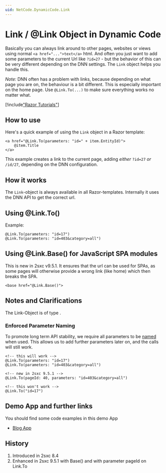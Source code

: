 ```yaml
---
uid: NetCode.DynamicCode.Link
---
```


# Link / @Link Object in Dynamic Code

Basically you can always link around to other pages, websites or views using normal `<a href="...">text</a>` html. And often you just want to add some parameters to the current Url like `?id=27` - but the behavior of this can be very different depending on the DNN settings. The `Link` object helps you handle this. 

_Note:_ DNN often has a problem with links, because depending on what page you are on, the behaviour is a bit different. This is especially important on the home page. Use `@Link.To(...)` to make sure everything works no matter what. 


[!include["Razor Tutorials"](../../shared/tutorials/razor.md)]


## How to use

Here's a quick example of using the `Link` object in a Razor template: 

```razor
<a href="@Link.To(parameters: "id=" + item.EntityId)">
    @item.Title 
</a>
```

This example creates a link to the current page, adding _either_ `?id=27` _or_ `/id/27`, depending on the DNN configuration. 

## How it works
The `Link`-object is always available in all Razor-templates. Internally it uses the DNN API to get the correct url. 

## Using @Link.To()
Example:

```Razor
@Link.To(parameters: "id=17")
@Link.To(parameters: "id=403&category=all")

```

## Using @Link.Base() for JavaScript SPA modules
This is new in 2sxc v9.5.1. It ensures that the url can be used for SPAs, as some pages will otherwise provide a wrong link (like home) which then breaks the SPA.

```razor
<base href="@Link.Base()">
```

## Notes and Clarifications

The Link-Object is of type [](xref:ToSic.Sxc.Web.ILinkHelper).

### Enforced Parameter Naming

To promote long term API stability, we require all parameters to be [named](xref:NetCode.Conventions.NamedParameters) when used. This allows us to add further parameters later on, and the calls will still work.

```razor
<!-- this will work -->
@Link.To(parameters: "id=17")
@Link.To(parameters: "id=403&category=all")

<!-- new in 2sxc 9.5.1 -->
@Link.To(pageId: 40, parameters: "id=403&category=all")

<!-- this won't work -->
@Link.To("id=17")
```

## Demo App and further links

You should find some code examples in this demo App
* [Blog App](xref:App.Blog)

## History

1. Introduced in 2sxc 8.4
2. Enhanced in 2sxc 9.5.1 with Base() and with parameter pageId on Link.To
